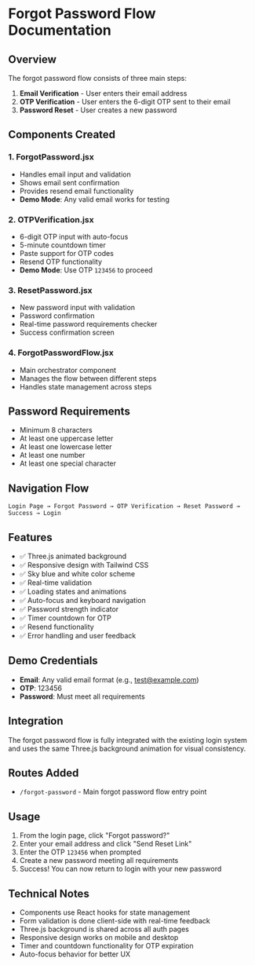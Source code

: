 # Forgot Password Flow Documentation

## Overview

The forgot password flow consists of three main steps:

1. **Email Verification** - User enters their email address
2. **OTP Verification** - User enters the 6-digit OTP sent to their email
3. **Password Reset** - User creates a new password

## Components Created

### 1. ForgotPassword.jsx

- Handles email input and validation
- Shows email sent confirmation
- Provides resend email functionality
- **Demo Mode**: Any valid email works for testing

### 2. OTPVerification.jsx

- 6-digit OTP input with auto-focus
- 5-minute countdown timer
- Paste support for OTP codes
- Resend OTP functionality
- **Demo Mode**: Use OTP `123456` to proceed

### 3. ResetPassword.jsx

- New password input with validation
- Password confirmation
- Real-time password requirements checker
- Success confirmation screen

### 4. ForgotPasswordFlow.jsx

- Main orchestrator component
- Manages the flow between different steps
- Handles state management across steps

## Password Requirements

- Minimum 8 characters
- At least one uppercase letter
- At least one lowercase letter
- At least one number
- At least one special character

## Navigation Flow

```
Login Page → Forgot Password → OTP Verification → Reset Password → Success → Login
```

## Features

- ✅ Three.js animated background
- ✅ Responsive design with Tailwind CSS
- ✅ Sky blue and white color scheme
- ✅ Real-time validation
- ✅ Loading states and animations
- ✅ Auto-focus and keyboard navigation
- ✅ Password strength indicator
- ✅ Timer countdown for OTP
- ✅ Resend functionality
- ✅ Error handling and user feedback

## Demo Credentials

- **Email**: Any valid email format (e.g., test@example.com)
- **OTP**: 123456
- **Password**: Must meet all requirements

## Integration

The forgot password flow is fully integrated with the existing login system and uses the same Three.js background animation for visual consistency.

## Routes Added

- `/forgot-password` - Main forgot password flow entry point

## Usage

1. From the login page, click "Forgot password?"
2. Enter your email address and click "Send Reset Link"
3. Enter the OTP `123456` when prompted
4. Create a new password meeting all requirements
5. Success! You can now return to login with your new password

## Technical Notes

- Components use React hooks for state management
- Form validation is done client-side with real-time feedback
- Three.js background is shared across all auth pages
- Responsive design works on mobile and desktop
- Timer and countdown functionality for OTP expiration
- Auto-focus behavior for better UX
